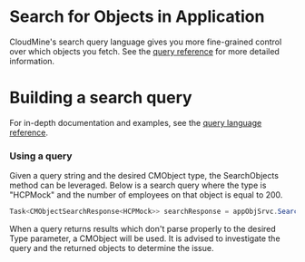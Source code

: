 # Search for Objects in Application

CloudMine's search query language gives you more fine-grained control over which objects you fetch. See the [query reference](#/rest_api#overview) for more detailed information.

# Building a search query

For in-depth documentation and examples, see the [query language reference](#/rest_api#overview).

### Using a query

Given a query string and the desired CMObject type, the SearchObjects method can be leveraged. Below is a search query where the type is "HCPMock" and the number of employees on that object is equal to 200.

```csharp
Task<CMObjectSearchResponse<HCPMock>> searchResponse = appObjSrvc.SearchObjects<HCPMock> (@"[__class__=""HCPMock"", ProviderEmployeeCount=200]");
```

When a query returns results which don't parse properly to the desired Type parameter, a CMObject will be used. It is advised to investigate the query and the returned objects to determine the issue.
